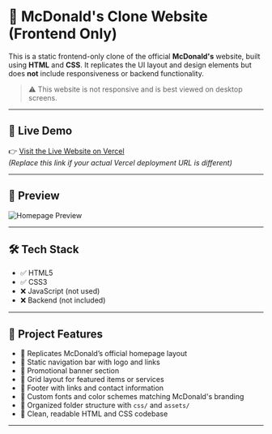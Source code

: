 # 🍟 McDonald's Clone Website (Frontend Only)

This is a static frontend-only clone of the official **McDonald's** website, built using **HTML** and **CSS**. It replicates the UI layout and design elements but does **not** include responsiveness or backend functionality.

> ⚠️ This website is not responsive and is best viewed on desktop screens.

---

## 🔗 Live Demo

👉 [Visit the Live Website on Vercel](https://mc-donalds-woad.vercel.app/)  
_(Replace this link if your actual Vercel deployment URL is different)_

---

## 📸 Preview

![Homepage Preview](./preview.png) <!-- Optional: Add a screenshot of your site here -->

---

## 🛠 Tech Stack

- ✅ HTML5
- ✅ CSS3
- ❌ JavaScript (not used)
- ❌ Backend (not included)

---

## 📁 Project Features

- 🔸 Replicates McDonald’s official homepage layout
- 🔸 Static navigation bar with logo and links
- 🔸 Promotional banner section
- 🔸 Grid layout for featured items or services
- 🔸 Footer with links and contact information
- 🔸 Custom fonts and color schemes matching McDonald's branding
- 🔸 Organized folder structure with `css/` and `assets/`
- 🔸 Clean, readable HTML and CSS codebase

---

